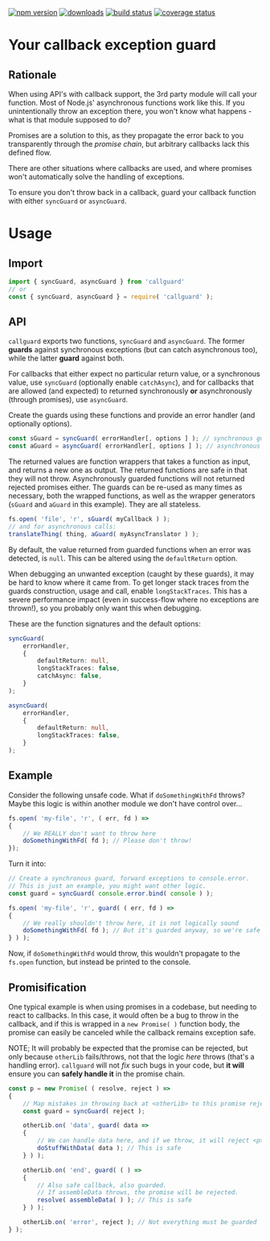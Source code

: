 [![npm version][npm-image]][npm-url]
[![downloads][downloads-image]][npm-url]
[![build status][travis-image]][travis-url]
[![coverage status][coverage-image]][coverage-url]

# Your callback exception guard

## Rationale

When using API's with callback support, the 3rd party module will call your function. Most of Node.js' asynchronous functions work like this. If you unintentionally throw an exception there, you won't know what happens - what is that module supposed to do?

Promises are a solution to this, as they propagate the error back to you transparently through the *promise chain*, but arbitrary callbacks lack this defined flow.

There are other situations where callbacks are used, and where promises won't automatically solve the handling of exceptions.

To ensure you don't throw back in a callback, guard your callback function with either `syncGuard` or `asyncGuard`.


# Usage


## Import

```ts
import { syncGuard, asyncGuard } from 'callguard'
// or
const { syncGuard, asyncGuard } = require( 'callguard' );
```


## API

`callguard` exports two functions, `syncGuard` and `asyncGuard`. The former **guards** against synchronous exceptions (but can catch asynchronous too), while the latter **guard** against both.

For callbacks that either expect no particular return value, or a synchronous value, use `syncGuard` (optionally enable `catchAsync`), and for callbacks that are allowed (and expected) to returned synchronously **or** asynchronously (through promises), use `asyncGuard`.

Create the guards using these functions and provide an error handler (and optionally options).

```ts
const sGuard = syncGuard( errorHandler[, options ] ); // synchronous guard
const aGuard = asyncGuard( errorHandler[, options ] ); // asynchronous guard
```

The returned values are function wrappers that takes a function as input, and returns a new one as output. The returned functions are safe in that they will not throw. Asynchronously guarded functions will not returned rejected promises either. The guards can be re-used as many times as necessary, both the wrapped functions, as well as the wrapper generators (`sGuard` and `aGuard` in this example). They are all stateless.

```ts
fs.open( 'file', 'r', sGuard( myCallback ) );
// and for asynchronous calls:
translateThing( thing, aGuard( myAsyncTranslator ) );
```

By default, the value returned from guarded functions when an error was detected, is `null`. This can be altered using the `defaultReturn` option.

When debugging an unwanted exception (caught by these guards), it may be hard to know where it came from. To get longer stack traces from the guards construction, usage and call, enable `longStackTraces`. This has a severe performance impact (even in success-flow where no exceptions are thrown!), so you probably only want this when debugging.

These are the function signatures and the default options:

```ts
syncGuard(
    errorHandler,
    {
        defaultReturn: null,
        longStackTraces: false,
        catchAsync: false,
    }
);

asyncGuard(
    errorHandler,
    {
        defaultReturn: null,
        longStackTraces: false,
    }
);
```


## Example

Consider the following unsafe code. What if `doSomethingWithFd` throws? Maybe this logic is within another module we don't have control over...

```ts
fs.open( 'my-file', 'r', ( err, fd ) =>
{
    // We REALLY don't want to throw here
    doSomethingWithFd( fd ); // Please don't throw!
});
```

Turn it into:

```ts
// Create a synchronous guard, forward exceptions to console.error.
// This is just an example, you might want other logic.
const guard = syncGuard( console.error.bind( console ) );

fs.open( 'my-file', 'r', guard( ( err, fd ) =>
{
    // We really shouldn't throw here, it is not logically sound
    doSomethingWithFd( fd ); // But it's guarded anyway, so we're safe
} ) );
```

Now, if `doSomethingWithFd` would throw, this wouldn't propagate to the `fs.open` function, but instead be printed to the console.


## Promisification

One typical example is when using promises in a codebase, but needing to react to callbacks. In this case, it would often be a bug to throw in the callback, and if this is wrapped in a `new Promise( )` function body, the promise can easily be canceled while the callback remains exception safe.

NOTE; It will probably be expected that the promise can be rejected, but only because `otherLib` fails/throws, not that the logic *here* throws (that's a handling error). `callguard` will not *fix* such bugs in your code, but **it will** ensure you can **safely handle it** in the promise chain.

```ts
const p = new Promise( ( resolve, reject ) =>
{
    // Map mistakes in throwing back at <otherLib> to this promise rejection
    const guard = syncGuard( reject );

    otherLib.on( 'data', guard( data =>
    {
        // We can handle data here, and if we throw, it will reject <p>
        doStuffWithData( data ); // This is safe
    } ) );

    otherLib.on( 'end', guard( ( ) =>
    {
        // Also safe callback, also guarded.
        // If assembleData throws, the promise will be rejected.
        resolve( assembleData( ) ); // This is safe
    } ) );

    otherLib.on( 'error', reject ); // Not everything must be guarded
} );
```

[npm-image]: https://img.shields.io/npm/v/callguard.svg
[npm-url]: https://npmjs.org/package/callguard
[downloads-image]: https://img.shields.io/npm/dm/callguard.svg
[travis-image]: https://img.shields.io/travis/grantila/callguard.svg
[travis-url]: https://travis-ci.org/grantila/callguard
[coverage-image]: https://coveralls.io/repos/github/grantila/callguard/badge.svg?branch=master
[coverage-url]: https://coveralls.io/github/grantila/callguard?branch=master
